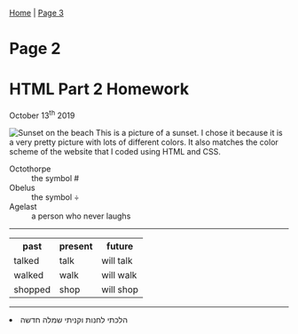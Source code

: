 <a href="index.html">Home</a> | <a href="page3.html">Page 3</a>
<h1>Page 2</h1>
<h1> HTML Part 2 Homework</h1>
<p> October 13<sup>th</sup> 2019</p>

<p>
<img class="imgLeft" src="https://thumbor.forbes.com/thumbor/960x0/https%3A%2F%2Fblogs-images.forbes.com%2Flaurabegleybloom%2Ffiles%2F2018%2F06%2FBali-Sunset-JetsetChristina-Single-Fin-Uluwatu-Bali-1200x900.jpg" alt="Sunset on the beach" >
This is a picture of a sunset. I chose it because it is a very pretty picture with lots of different colors. It also matches the color scheme of the website that I coded using HTML and CSS.
</p>
<div style="clear:both;"></div>


<dl>
  <dt>Octothorpe</dt>
  <dd>the symbol #</dd>
  <dt>Obelus</dt>
  <dd> the symbol ÷</dd>
   <dt>Agelast</dt>
  <dd> a person who never laughs</dd>
</dl>

<hr>

<table>
  <tr>
    <th>past</th>
    <th>present</th>
    <th>future</th>
  </tr>
  <tr>
    <td>talked</td>
    <td>talk</td>
     <td>will talk</td>
  </tr>
    <tr>
    <td>walked</td>
    <td>walk</td>
     <td>will walk</td>
  </tr>
    <tr>
    <td>shopped</td>
    <td>shop</td>
     <td>will shop</td>
  </tr>
</table>

<hr>

<li lang="he">
  הלכתי לחנות וקניתי שמלה חדשה
